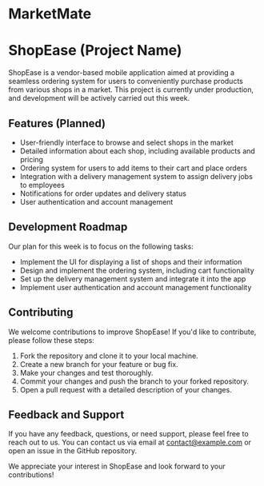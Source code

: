 # MarketMate

# ShopEase (Project Name)


ShopEase is a vendor-based mobile application aimed at providing a seamless ordering system for users to conveniently purchase products from various shops in a market. This project is currently under production, and development will be actively carried out this week.

## Features (Planned)

- User-friendly interface to browse and select shops in the market
- Detailed information about each shop, including available products and pricing
- Ordering system for users to add items to their cart and place orders
- Integration with a delivery management system to assign delivery jobs to employees
- Notifications for order updates and delivery status
- User authentication and account management

## Development Roadmap

Our plan for this week is to focus on the following tasks:

- Implement the UI for displaying a list of shops and their information
- Design and implement the ordering system, including cart functionality
- Set up the delivery management system and integrate it into the app
- Implement user authentication and account management functionality

## Contributing

We welcome contributions to improve ShopEase! If you'd like to contribute, please follow these steps:

1. Fork the repository and clone it to your local machine.
2. Create a new branch for your feature or bug fix.
3. Make your changes and test thoroughly.
4. Commit your changes and push the branch to your forked repository.
5. Open a pull request with a detailed description of your changes.

## Feedback and Support

If you have any feedback, questions, or need support, please feel free to reach out to us. You can contact us via email at [contact@example.com](mailto:contact@example.com) or open an issue in the GitHub repository.

We appreciate your interest in ShopEase and look forward to your contributions!

